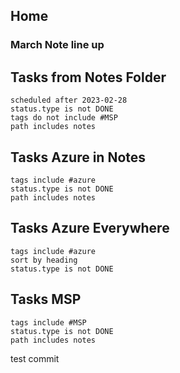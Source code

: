 ## Home

### March Note line up

## Tasks from Notes Folder

```tasks
scheduled after 2023-02-28
status.type is not DONE
tags do not include #MSP 
path includes notes
```

## Tasks Azure in Notes

```tasks
tags include #azure  
status.type is not DONE
path includes notes
```

## Tasks Azure Everywhere

```tasks
tags include #azure
sort by heading
status.type is not DONE
```


## Tasks MSP
```tasks
tags include #MSP 
status.type is not DONE
path includes notes
```

test commit
